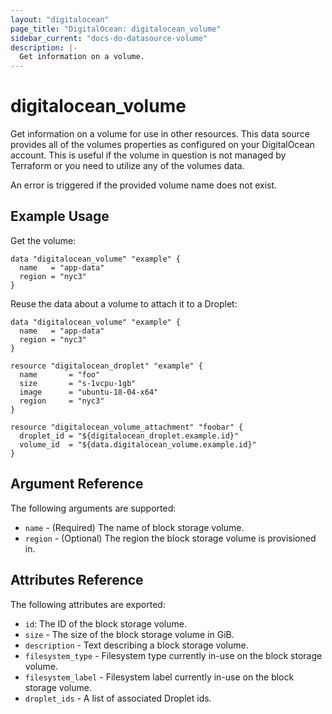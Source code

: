 ```yaml
---
layout: "digitalocean"
page_title: "DigitalOcean: digitalocean_volume"
sidebar_current: "docs-do-datasource-volume"
description: |-
  Get information on a volume.
---
```


# digitalocean_volume

Get information on a volume for use in other resources. This data source provides
all of the volumes properties as configured on your DigitalOcean account. This is
useful if the volume in question is not managed by Terraform or you need to utilize
any of the volumes data.

An error is triggered if the provided volume name does not exist.

## Example Usage

Get the volume:

```hcl
data "digitalocean_volume" "example" {
  name   = "app-data"
  region = "nyc3"
}
```

Reuse the data about a volume to attach it to a Droplet:

```hcl
data "digitalocean_volume" "example" {
  name   = "app-data"
  region = "nyc3"
}

resource "digitalocean_droplet" "example" {
  name       = "foo"
  size       = "s-1vcpu-1gb"
  image      = "ubuntu-18-04-x64"
  region     = "nyc3"
}

resource "digitalocean_volume_attachment" "foobar" {
  droplet_id = "${digitalocean_droplet.example.id}"
  volume_id  = "${data.digitalocean_volume.example.id}"
}
```

## Argument Reference

The following arguments are supported:

* `name` - (Required) The name of block storage volume.
* `region` - (Optional) The region the block storage volume is provisioned in.

## Attributes Reference

The following attributes are exported:

* `id`: The ID of the block storage volume.
* `size` - The size of the block storage volume in GiB.
* `description` - Text describing a block storage volume.
* `filesystem_type` - Filesystem type currently in-use on the block storage volume.
* `filesystem_label` - Filesystem label currently in-use on the block storage volume.
* `droplet_ids` - A list of associated Droplet ids.
